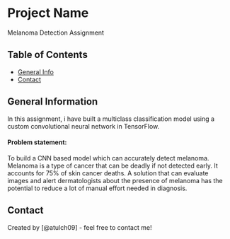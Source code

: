 # Project Name
Melanoma Detection Assignment


## Table of Contents
* [General Info](#general-information)
* [Contact](#contact)


## General Information
In this assignment, i have built a multiclass classification model using a custom convolutional neural network in TensorFlow. 

#### Problem statement:
To build a CNN based model which can accurately detect melanoma. Melanoma is a type of cancer that can be deadly if not detected early. It accounts for 75% of skin cancer deaths. A solution that can evaluate images and alert dermatologists about the presence of melanoma has the potential to reduce a lot of manual effort needed in diagnosis.


## Contact
Created by [@atulch09] - feel free to contact me!
